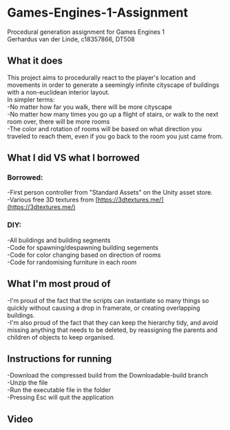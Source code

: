 # Games-Engines-1-Assignment
Procedural generation assignment for Games Engines 1  
Gerhardus van der Linde, c18357866, DT508


## What it does
This project aims to procedurally react to the player's location and movements in order to generate a seemingly infinite cityscape of buildings with a non-euclidean interior layout.  
In simpler terms:  
-No matter how far you walk, there will be more cityscape  
-No matter how many times you go up a flight of stairs, or walk to the next room over, there will be more rooms  
-The color and rotation of rooms will be based on what direction you traveled to reach them, even if you go back to the room you just came from.

## What I did VS what I borrowed
### Borrowed:
-First person controller from "Standard Assets" on the Unity asset store.  
-Various free 3D textures from [https://3dtextures.me/](https://3dtextures.me/)  

### DIY:
-All buildings and building segments  
-Code for spawning/despawning building segements  
-Code for color changing based on direction of rooms  
-Code for randomising furniture in each room  

## What I'm most proud of
-I'm proud of the fact that the scripts can instantiate so many things so quickly without causing a drop in framerate, or creating overlapping buildings.  
-I'm also proud of the fact that they can keep the hierarchy tidy, and avoid missing anything that needs to be deleted, by reassigning the parents and children of objects to keep organised.  

## Instructions for running
-Download the compressed build from the Downloadable-build branch  
-Unzip the file  
-Run the executable file in the folder  
-Pressing Esc will quit the application

## Video